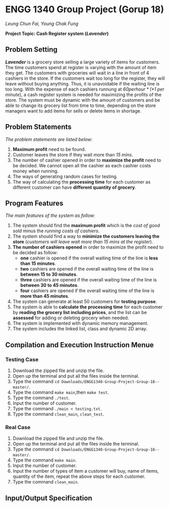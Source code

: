 # ENGG 1340 Group Project (Gorup 18)
*Leung Chun Fai, Young Chak Fung*

**Project Topic: Cash Register system (_Lavender_)**

## Problem Setting
**_Lavender_** is a grocery store selling a large variety of items for customers. The time customers spend at register is varying with 
the amount of item they get. The customers with groceries will wait in a line in front of 4 cashiers in the store. If the customers 
wait too long for the register, they will leave without buying anything. Thus, it is unavoidable if the waiting line is too long. With 
the expense of each cashiers runnung at *$60 per hour* (*$1 per minute*), a cash register system is needed for maximizing the profits of 
the store. The system must be dynamic with the amount of customers and be able to change its grocery list from time to time, depending 
on the store managers want to add items for sells or delete items in shortage.

## Problem Statements
*The problem statements are listed below:*
1. **Maximum profit** need to be found.
2. Customer leaves the store if they wait more than *15 mins*.
3. The number of cashier opened in order to **maximize the profit** need to be decided. We cannot open all the cashier as each cashier costs money when running.
4. The ways of generating random cases for testing.
5. The way of calculating the **processing time** for each customer as different customer can have **different quantity of grocery**.

## Program Features
*The main features of the system as follow:*
1. The system should find the **maximum profit** which is the *cost of good sold* minus the *running costs of cashiers*.
2. The system should find a way to **minimize the customers leaving the store** (*customers will leave wait more than 15 mins at the register*).
3. **The number of cashiers opened** in order to maximize the profit need to be decided as follow:
    - **one** cashier is opened if the overall waiting time of the line is **less than 15 minutes**.
    - **two** cashiers are opened if the overall waiting time of the line is **between 15 to 30 minutes**.
    - **three** cashiers are opened if the overall waiting time of the line is **between 30 to 45 minutes**.
    - **four** cashiers are opened if the overall waiting time of the line is **more than 45 minutes**.
4. The system can generate at least 50 customers for **testing purpose**.
5. The system is able to **calculate the processing time** for each customer by **reading the grocery list including prices**, and the list can be **assessed** for adding or deleting grocery when needed.
6. The system is implemented with dynamic memory management.
7. The system includes the linked list, class and dynamic 2D array.

## Compilation and Execution Instruction Menue

### Testing Case
1. Download the zipped file and unzip the file.
2. Open up the terminal and put all the files inside the terminal.
3. Type the command ```cd Downloads/ENGG1340-Group-Project-Group-18--master/```.
4. Type the command ```make main```,then ```make test```.
5. Type the command ```./test```.
6. Input the number of customer.
7. Type the command ```./main < testing.txt```.
8. Type the command ```clean_main```, ```clean_test```.

### Real Case
1. Download the zipped file and unzip the file.
2. Open up the terminal and put all the files inside the terminal.
3. Type the command ```cd Downloads/ENGG1340-Group-Project-Group-18--master/```.
4. Type the command ```make main```.
5. Input the number of customer.
6. Input the number of types of item a customer will buy, name of items, quantity of the item, repeat the above steps for each customer.  
7. Type the command ```clean_main```.

## Input/Output Specification

